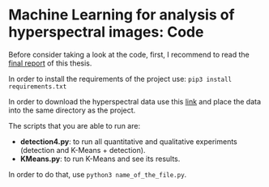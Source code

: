 # Machine Learning for analysis of hyperspectral images: Code
Before consider taking a look at the code, first, I recommend to read the [final report](https://github.com/davidcuberovalentin/TFG/blob/main/TFG_Final_Report_David_Cubero_Valentin.pdf) of this thesis.

In order to install the requirements of the project use: ``pip3 install requirements.txt``

In order to download the hyperspectral data use this [link](https://mega.nz/folder/wclElBAJ#MUlMT_Fq4KUE8I0SKU_H5A) and place the data into the same directory as the project.

The scripts that you are able to run are:

*   **detection4.py**: to run all quantitative and qualitative experiments (detection and K-Means + detection).
*   **KMeans.py**: to run K-Means and see its results.

In order to do that, use ``python3 name_of_the_file.py``.
